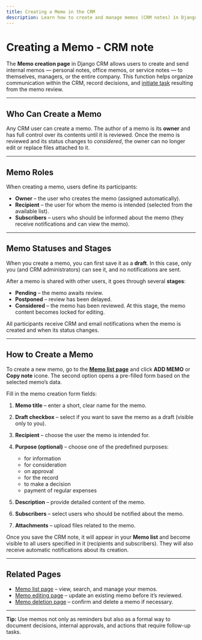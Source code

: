 ```yaml
---
title: Creating a Memo in the CRM
description: Learn how to create and manage memos (CRM notes) in Django CRM to enhance internal communication and organization.
---
```


# **Creating a Memo - CRM note**

The **Memo creation page** in Django CRM allows users to create and send internal memos — personal notes,
office memos, or service notes — to themselves, managers, or the entire company.
This function helps organize communication within the CRM, record decisions,
and [initiate task](task-management.md) resulting from the memo review.

---

## **Who Can Create a Memo**

Any CRM user can create a memo. The author of a memo is its **owner** and has full control over its contents until it is reviewed.
Once the memo is reviewed and its status changes to *considered*, the owner can no longer edit or replace files attached to it.

---

## **Memo Roles**

When creating a memo, users define its participants:

- **Owner** – the user who creates the memo (assigned automatically).
- **Recipient** – the user for whom the memo is intended (selected from the available list).
- **Subscribers** – users who should be informed about the memo (they receive notifications and can view the memo).

---

## **Memo Statuses and Stages**

When you create a memo, you can first save it as a **draft**.
In this case, only you (and CRM administrators) can see it, and no notifications are sent.

After a memo is shared with other users, it goes through several **stages**:

- **Pending** – the memo awaits review.
- **Postponed** – review has been delayed.
- **Considered** – the memo has been reviewed. At this stage, the memo content becomes locked for editing.

All participants receive CRM and email notifications when the memo is created and when its status changes.

---

## **How to Create a Memo**

To create a new memo, go to the [**Memo list page**](notes-crm.md) and click **ADD MEMO** or **Copy note** icone.
The second option opens a pre-filled form based on the selected memo’s data.

Fill in the memo creation form fields:

1. **Memo title** – enter a short, clear name for the memo.
2. **Draft checkbox** – select if you want to save the memo as a draft (visible only to you).
3. **Recipient** – choose the user the memo is intended for.
4. **Purpose (optional)** – choose one of the predefined purposes:

    - for information
    - for consideration
    - on approval
    - for the record
    - to make a decision
    - payment of regular expenses

5. **Description** – provide detailed content of the memo.
6. **Subscribers** – select users who should be notified about the memo.
7. **Attachments** – upload files related to the memo.

Once you save the CRM note, it will appear in your **Memo list** and
become visible to all users specified in it (recipients and subscribers).
They will also receive automatic notifications about its creation.

---

## **Related Pages**

- [Memo list page](notes-crm.md) – view, search, and manage your memos.
- [Memo editing page](editing-updating-crm-note.md) – update an existing memo before it’s reviewed.
- [Memo deletion page](deleting-crm-note.md) – confirm and delete a memo if necessary.

---

**Tip:** Use memos not only as reminders but also as a formal way to document decisions, internal approvals,
and actions that require follow-up tasks.


